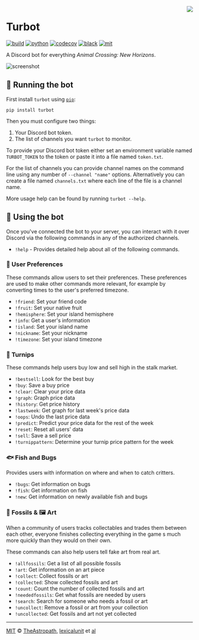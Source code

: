 <img align="right" src="https://raw.githubusercontent.com/theastropath/turbot/master/turbot.png" />

# Turbot

[![build][build-badge]][build]
[![python][python-badge]][python]
[![codecov][codecov-badge]][codecov]
[![black][black-badge]][black]
[![mit][mit-badge]][mit]

A Discord bot for everything _Animal Crossing: New Horizons_.

![screenshot](https://user-images.githubusercontent.com/1903876/80298832-e784fe00-8744-11ea-8c0f-dbbf81bb5fb7.png)

## 🤖 Running the bot

First install `turbot` using [`pip`](https://pip.pypa.io/en/stable/):

```shell
pip install turbot
```

Then you must configure two things:

1. Your Discord bot token.
2. The list of channels you want `turbot` to monitor.

To provide your Discord bot token either set an environment variable named
`TURBOT_TOKEN` to the token or paste it into a file named `token.txt`.

For the list of channels you can provide channel names on the command line using
any number of `--channel "name"` options. Alternatively you can create a file
named `channels.txt` where each line of the file is a channel name.

More usage help can be found by running `turbot --help`.

## 📱 Using the bot

Once you've connected the bot to your server, you can interact with it over
Discord via the following commands in any of the authorized channels.

- `!help` - Provides detailed help about all of the following commands.

### 🤔 User Preferences

These commands allow users to set their preferences. These preferences are used
to make other commands more relevant, for example by converting times to the
user's preferred timezone.

- `!friend`: Set your friend code
- `!fruit`: Set your native fruit
- `!hemisphere`: Set your island hemisphere
- `!info`: Get a user's information
- `!island`: Set your island name
- `!nickname`: Set your nickname
- `!timezone`: Set your island timezone

### 💸 Turnips

These commands help users buy low and sell high in the stalk market.

- `!bestsell`: Look for the best buy
- `!buy`: Save a buy price
- `!clear`: Clear your price data
- `!graph`: Graph price data
- `!history`: Get price history
- `!lastweek`: Get graph for last week's price data
- `!oops`: Undo the last price data
- `!predict`: Predict your price data for the rest of the week
- `!reset`: Reset all users' data
- `!sell`: Save a sell price
- `!turnippattern`: Determine your turnip price pattern for the week

### 🐟 Fish and Bugs

Provides users with information on where and when to catch critters.

- `!bugs`: Get information on bugs
- `!fish`: Get information on fish
- `!new`: Get information on newly available fish and bugs

### 🦴 Fossils & 🖼️ Art

When a community of users tracks collectables and trades them between each
other, everyone finishes collecting everything in the game s much more quickly
than they would on their own.

These commands can also help users tell fake art from real art.

- `!allfossils`: Get a list of all possible fossils
- `!art`: Get information on an art piece
- `!collect`: Collect fossils or art
- `!collected`: Show collected fossils and art
- `!count`: Count the number of collected fossils and art
- `!neededfossils`: Get what fossils are needed by users
- `!search`: Search for someone who needs a fossil or art
- `!uncollect`: Remove a fossil or art from your collection
- `!uncollected`: Get fossils and art not yet collected

---

[MIT][mit] © [TheAstropath][theastropath], [lexicalunit][lexicalunit] et [al][contributors]

[black-badge]:      https://img.shields.io/badge/code%20style-black-000000.svg
[black]:            https://github.com/psf/black
[build-badge]:      https://github.com/theastropath/turbot/workflows/build/badge.svg
[build]:            https://github.com/theastropath/turbot/actions
[codecov-badge]:    https://codecov.io/gh/theastropath/turbot/branch/master/graph/badge.svg
[codecov]:          https://codecov.io/gh/theastropath/turbot
[contributors]:     https://github.com/theastropath/turbot/graphs/contributors
[lexicalunit]:      http://github.com/lexicalunit
[mit-badge]:        https://img.shields.io/badge/License-MIT-yellow.svg
[mit]:              https://opensource.org/licenses/MIT
[python-badge]:     https://img.shields.io/badge/python-3.7+-blue.svg
[python]:           https://www.python.org/
[theastropath]:     https://github.com/theastropath
